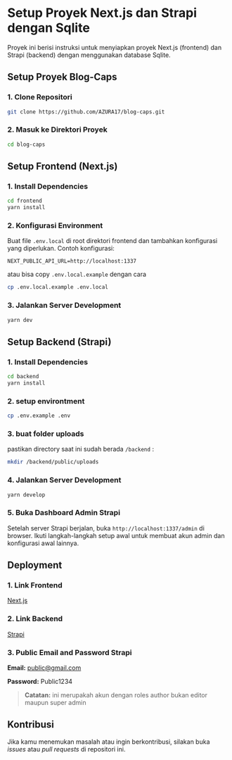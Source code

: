 # Setup Proyek Next.js dan Strapi dengan Sqlite

Proyek ini berisi instruksi untuk menyiapkan proyek Next.js (frontend) dan Strapi (backend) dengan menggunakan database Sqlite.

## Setup Proyek Blog-Caps

### 1. Clone Repositori

```bash
git clone https://github.com/AZURA17/blog-caps.git
```

### 2. Masuk ke Direktori Proyek

```bash
cd blog-caps
```

## Setup Frontend (Next.js)

### 1. Install Dependencies

```bash
cd frontend
yarn install
```

### 2. Konfigurasi Environment

Buat file `.env.local` di root direktori frontend dan tambahkan konfigurasi yang diperlukan. Contoh konfigurasi:

```plaintext
NEXT_PUBLIC_API_URL=http://localhost:1337
```
atau bisa copy `.env.local.example` dengan cara

```bash
cp .env.local.example .env.local
```

### 3. Jalankan Server Development

```bash
yarn dev
```

## Setup Backend (Strapi)

### 1. Install Dependencies

```bash
cd backend
yarn install
```

### 2. setup environtment

```bash
cp .env.example .env
```

### 3. buat folder uploads

pastikan directory saat ini sudah berada `/backend` :

```bash
mkdir /backend/public/uploads
```

### 4. Jalankan Server Development

```bash
yarn develop
```

### 5. Buka Dashboard Admin Strapi

Setelah server Strapi berjalan, buka `http://localhost:1337/admin` di browser. Ikuti langkah-langkah setup awal untuk membuat akun admin dan konfigurasi awal lainnya.

## Deployment

### 1. Link Frontend

[Next.js](https://jejakwisata.site)

### 2. Link Backend

[Strapi](https://develop.jejakwisata.site)

### 3. Public Email and Password Strapi

**Email:** public@gmail.com

**Password:** Public1234

> **Catatan:** ini merupakah akun dengan roles author bukan editor maupun super admin

## Kontribusi

Jika kamu menemukan masalah atau ingin berkontribusi, silakan buka *issues* atau *pull requests* di repositori ini.
